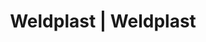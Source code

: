 ---
Filename: "eshop-products-variant27"
Link: "file:/Users/vinayakpatel/Downloads/www.weldplast.cz/eshop_products_compare/add/eshop-products-variant27"
product_name: "null"
product_id: "null"
title: "Weldplast | Weldplast"
product_desc: ""
product_specs: ""
product_downloads: ""
href: ""
p_desc_2: ""
accessories: ""
similar_products: ""
---